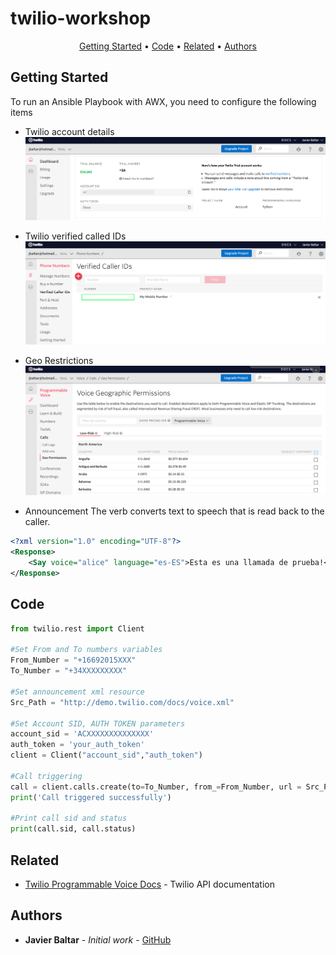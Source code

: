 # twilio-workshop
<p align="center">
  <a href="#Getting-Started">Getting Started</a> •
  <a href="#Code">Code</a> •
  <a href="#related">Related</a> •
  <a href="#Authors">Authors</a>
</p>

## Getting Started
To run an Ansible Playbook with AWX, you need to configure the following items


- Twilio account details
![](twilio-account-details.png)

- Twilio verified called IDs
![](twilio-verified-caller-ids.png)

- Geo Restrictions
![](twilio-voice-geo-permissions.png)


- Announcement The <Say> verb converts text to speech that is read back to the caller.
```xml
<?xml version="1.0" encoding="UTF-8"?>
<Response>
    <Say voice="alice" language="es-ES">Esta es una llamada de prueba!</Say>
</Response>
```

## Code

```python
from twilio.rest import Client

#Set From and To numbers variables
From_Number = "+16692015XXX"
To_Number = "+34XXXXXXXXX"

#Set announcement xml resource
Src_Path = "http://demo.twilio.com/docs/voice.xml"

#Set Account SID, AUTH TOKEN parameters
account_sid = 'ACXXXXXXXXXXXXXX'
auth_token = 'your_auth_token'
client = Client("account_sid","auth_token")

#Call triggering
call = client.calls.create(to=To_Number, from_=From_Number, url = Src_Path, method = 'GET')
print('Call triggered successfully')

#Print call sid and status
print(call.sid, call.status)
```

## Related
* [Twilio Programmable Voice Docs](https://www.twilio.com/docs/voice) - Twilio API documentation
 
## Authors
* **Javier Baltar** - *Initial work* - [GitHub](https://github.com/JavierBaltar)


